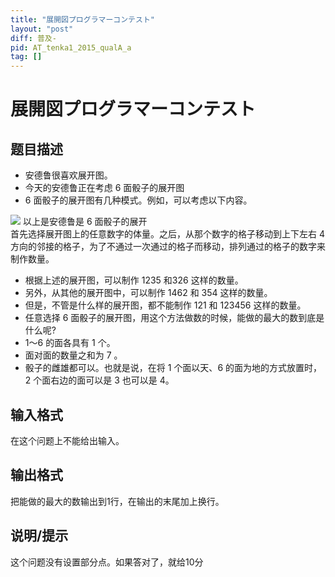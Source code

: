 ```yaml
---
title: "展開図プログラマーコンテスト"
layout: "post"
diff: 普及-
pid: AT_tenka1_2015_qualA_a
tag: []
---
```


# 展開図プログラマーコンテスト

## 题目描述

* 安德鲁很喜欢展开图。        
* 今天的安德鲁正在考虑 $6$ 面骰子的展开图        
* $6$ 面骰子的展开图有几种模式。例如，可以考虑以下内容。

![](https://cdn.luogu.com.cn/upload/vjudge_pic/AT_tenka1_2015_qualA_a/592fc5c0813ac4579618c0af6c2e79c5afca5731.png)
以上是安德鲁是 $6$ 面骰子的展开      
首先选择展开图上的任意数字的体量。之后，从那个数字的格子移动到上下左右 $4$ 方向的邻接的格子，为了不通过一次通过的格子而移动，排列通过的格子的数字来制作数量。      
* 根据上述的展开图，可以制作 $1235$ 和$326$ 这样的数量。
* 另外，从其他的展开图中，可以制作 $1462$ 和 $354$ 这样的数量。    
* 但是，不管是什么样的展开图，都不能制作 $121$ 和 $123456$ 这样的数量。     
* 任意选择 $6$ 面骰子的展开图，用这个方法做数的时候，能做的最大的数到底是什么呢? 
 * $1～6$ 的面各具有 $1$ 个。
 * 面对面的数量之和为 $7$ 。
* 骰子的雌雄都可以。也就是说，在将 $1$ 个面以天、$6$ 的面为地的方式放置时，$2$ 个面右边的面可以是 $3$ 也可以是 $4。$

## 输入格式

在这个问题上不能给出输入。

## 输出格式

把能做的最大的数输出到1行，在输出的末尾加上换行。

## 说明/提示

这个问题没有设置部分点。如果答对了，就给10分

